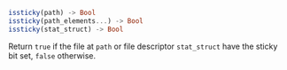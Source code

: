 ```julia
issticky(path) -> Bool
issticky(path_elements...) -> Bool
issticky(stat_struct) -> Bool
```

Return `true` if the file at `path` or file descriptor `stat_struct` have the sticky bit set, `false` otherwise.
